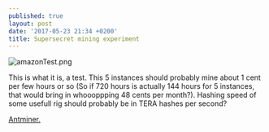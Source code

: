 ```yaml
---
published: true
layout: post
date: '2017-05-23 21:34 +0200'
title: Supersecret mining experiment
---
```

![amazonTest.png]({{site.baseurl}}/media/amazonTest.png)

This is what it is, a test. This 5 instances should probably mine about 1 cent per few hours or so (So if 720 hours is actually 144 hours for 5 instances, that would bring in whoooppping 48 cents per month?). Hashing speed of some usefull rig should probably be in TERA hashes per second?

[Antminer.](https://www.bitmain.com/)
